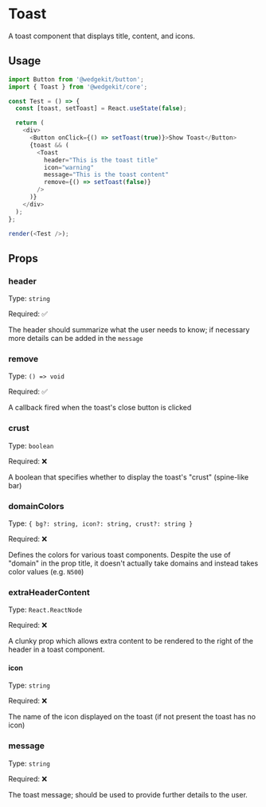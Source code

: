 # Toast

A toast component that displays title, content, and icons.

## Usage

```typescript jsx
import Button from '@wedgekit/button';
import { Toast } from '@wedgekit/core';

const Test = () => {
  const [toast, setToast] = React.useState(false);

  return (
    <div>
      <Button onClick={() => setToast(true)}>Show Toast</Button>
      {toast && (
        <Toast
          header="This is the toast title"
          icon="warning"
          message="This is the toast content"
          remove={() => setToast(false)}
        />
      )}
    </div>
  );
};

render(<Test />);
```

## Props

### header

Type: `string`

Required: ✅

The header should summarize what the user needs to know; if necessary more details can be added in the `message`

### remove

Type: `() => void`

Required: ✅

A callback fired when the toast's close button is clicked

### crust

Type: `boolean`

Required: ❌

A boolean that specifies whether to display the toast's "crust" (spine-like bar)

### domainColors

Type: `{ bg?: string, icon?: string, crust?: string }`

Required: ❌

Defines the colors for various toast components. Despite the use of "domain" in the prop title, it doesn't actually take domains and instead takes color values (e.g. `N500`)

### extraHeaderContent

Type: `React.ReactNode`

Required: ❌

A clunky prop which allows extra content to be rendered to the right of the header in a toast component.

#### icon

Type: `string`

Required: ❌

The name of the icon displayed on the toast (if not present the toast has no icon)

### message

Type: `string`

Required: ❌

The toast message; should be used to provide further details to the user.
